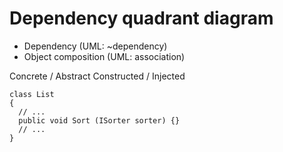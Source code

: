 Dependency quadrant diagram
===========================

- Dependency (UML: ~dependency)
- Object composition (UML: association)

Concrete / Abstract
Constructed / Injected


```
class List
{
  // ...
  public void Sort (ISorter sorter) {}
  // ...
}
```
